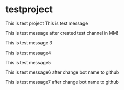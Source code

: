 # testproject
This is test project
This is test message

This is test message after created test channel in MM!


This is test message 3

This is test message4

This is test message5

This is test message6 after change bot name to github

This is test message7 after change bot name to github
